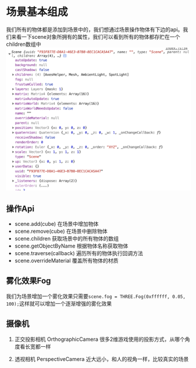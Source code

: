 # 场景基本组成

我们所有的物体都是添加到场景中的，我们想通过场景操作物体有下边的api。我们来看一下scene对象所拥有的属性，我们可以看到所有的物体都存贮在一个children数组中
![场景属性](../images/threejs/scene.png "场景属性")

## 操作Api

- scene.add(cube) 在场景中增加物体
- scene.remove(cube) 在场景中删除物体
- scene.children 获取场景中的所有物体的数组
- scene.getObjectByName 根据物体名称获取物体
- scene.traverse(callback) 遍历所有的物体执行回调方法
- scene.overrideMaterial 覆盖所有物体的材质

## 雾化效果Fog

我们为场景增加一个雾化效果只需要`scene.fog = THREE.Fog(0xffffff, 0.05, 100);`这样就可以增加一个逐渐增强的雾化效果

## 摄像机

1. 正交投影相机 OrthographicCamera
很多2维游戏使用的投影方式，从哪个角度看长宽都一样

2. 透视相机 PerspectiveCamera
近大远小，和人的视角一样，比较真实的场景

